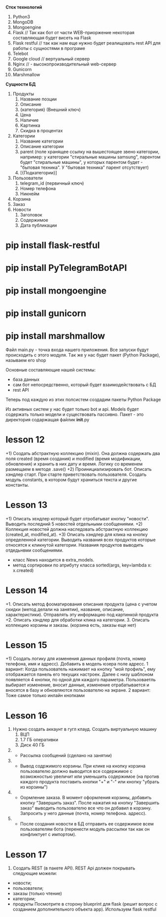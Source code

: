 **Стєк технологий**
1) Python3
2) MongoDB
3) Mongoengine
4) Flask // Так как бот от части WEB-приоржение некоторая составляющая будет висеть на Flask
5) Flask restful // так как нам еще нужно будет реалищовать rest API для работы с сущностями 
в програме
6) Telebot
7) Google cloud // вертуальный сервер
8) Nginx // - высокопроизводительный web-сервер
9) Gunicorn
10) Marshmallow

**Сущности БД**
1) Продукты
    1. Название позции
    2. Описание
    3. {категория} (Внешний ключ)
    4. Цена
    5) Наличие
    6) Картинка
    7) Скидка в процентах
2) Категории
    1. Название категории
    2) Описание категории
    3) parent (поле хранящее ссылку на вышестоящее звено категории, например: у категории
     "стиральные машины samsung", парентом будет "стиральные машины", у которых парентом будет - 
     "бытовая техника". У "бытовая техника" парент отсутствует)
     4) [{Подкатегории}]
3) Пользователи
    1. telegram_id (первичный ключ)
    2. Номер телефона 
    3. Никнейм
4) Корзина
5) Заказ
6) Новости
    1. Заголовок
    2) Содержимое
    3) Дата публикации

# pip install flask-restful
# pip install PyTelegramBotAPI
# pip install mongoengine
# pip install gunicorn
# pip install marshmallow

Файл main.py - точка входа нашего приложения. Все запуски будут происходить с этого модуля.
Тaк же у нас будет пакет (Python Package), называем его shop

Основные составляющие нашей системы:
 - база данных
 - сам бот непосредственно, который будет взаимодействовать с БД
 - rest API
 
 Теперь под каждую из этих полсистем создадим пакеты Python Package
 
 Из активных систем у нас будет только bot и api. Models будет содержать только модели и 
 существовать пассивно.
 Пакет - это директория содаржащая файлик __init__.py
 
 # lesson 12
+1) Создать абстрактную коллекцию (mixin). Она должна содержать два поля created (время создания)
и modified (время модификации, обновления) и хранить в них дату и время. Логику со временем размещаем в 
методе .save()
+2) Проинициализировать бот. Описать хэндлер старт. При старте приветствовать пользователя. Создать модуль 
constants, в котором будут храниться текста и другие константы.

# Lesson 13
+1) Описать хєндлер который будет отробатыват кнопку "новости". Выводить последний 5 новостей отдельными
 сообщениями.
+2) Коллекция новостей должна наследовать абстрактную коллекцию (created_at, modified_at).
+3) Описать хэндлер для клика на кнопку определенной категории. Выводить названия всех продуктов которые
относятся к кликнутой категории. Названия продуктов выводить отдедьнвми сообщениями.
- класс News находится в extra_models.
- метод сортировки по атрибуту класса sorted(args, key=lambda x: x.created)

# Lesson 14
+1. Описать метод фооматирования описания продукта (цена c учетом скидки (метод делали на занятии),
название, описание, характеристики). Отправлять эту информацию под картинкой продукта
+2. Описать хэндлер для обработки клика на категории.
3. Описать коллекцию корзины и заказы. (корзина есть, заказы еще нет)

# Lesson 15
+1) Создать логику для изменения данных профиля (почта, номер телефона, имя и адресс). Добавить в
модель юзера поле адресс.
1 вариант: Когда пользователь нажимает на кнопку "мой профиль", ему отображается панель его текущих
настроек. Далее с низу шаблоном появляется 4 кнопки, по одной для каждого параметра. Пользоваетль 
выбирает изменение, вносит данные, изменение отрабатывается и вносятся в базу и обновляются 
пользователю на экране.
2 вариант: Тоже самое только инлайн кнопками

# Lesson 16
1) Нужно создать аккаунт в гугл клауд. Создать виртуальную машину
    1. ВЦП
    2. 1.7 ГБ оперативки
    3. Диск 40 ГБ
2) + Рассылка сообщений (сделано на занятии)
3) + Вывод содржимого корзины. При клике на кнопку корзина пользователю должно выводится все содержимое 
с возможностью увеличит или уменьшить содержимое (на против каждого продукта поставить кнопки "+" и "-"
или кнопку "убрать из корзины")
4) + Оормление заказа. В момент оформления корзины, добавить кнопку "Завершить заказ". После нажатия на 
кнопку "Завершить заказ" выводить пользователю все что он добавил в корзину. Запросить у него данные
(почта, номер телефона. адресс).
5) + После создания новости в БД отправить ее содержимое всем пользователям бота (перенести модуль рассылки
так как он конфликтует с импортом).

# Lesson 17
1) Создать REST (в пакете API). REST Api должен покрывать следующие можели:
- новости;
- пользователи;
- заказы (только чтение)
- категории;
- продукты
Посмотрите в сторону blueprint для flask (решит вопрос с созданием дополнительного объекта app).
Используем flask restful 